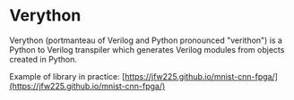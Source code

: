 # Verython
Verython (portmanteau of Verilog and Python pronounced "verithon") is a Python to Verilog transpiler which generates Verilog modules from objects created in Python. 

Example of library in practice: [https://jfw225.github.io/mnist-cnn-fpga/](https://jfw225.github.io/mnist-cnn-fpga/)
